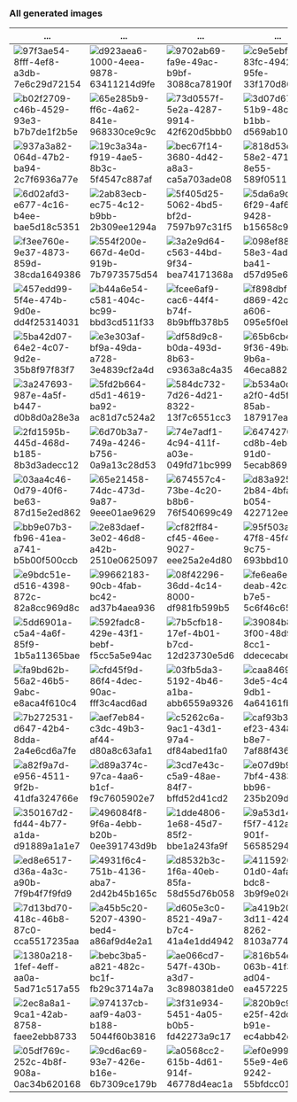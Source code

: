 ### All generated images

| ... | ... | ... | ... | ... | ... | ... | ... | ... | ... |
| --- | --- | --- | --- | --- | --- | --- | --- | --- | --- |
| ![97f3ae54-8fff-4ef8-a3db-7e6c29d72154](https://kodiki-hack.ru:8000/images/97f3ae54-8fff-4ef8-a3db-7e6c29d72154?reshape=512) | ![d923aea6-1000-4eea-9878-63411214d9fe](https://kodiki-hack.ru:8000/images/d923aea6-1000-4eea-9878-63411214d9fe?reshape=512) | ![9702ab69-fa9e-49ac-b9bf-3088ca78190f](https://kodiki-hack.ru:8000/images/9702ab69-fa9e-49ac-b9bf-3088ca78190f?reshape=512) | ![c9e5ebfb-83fc-4942-95fe-33f170d80eac](https://kodiki-hack.ru:8000/images/c9e5ebfb-83fc-4942-95fe-33f170d80eac?reshape=512) | ![d4bef88e-4490-4cd9-b492-eeff1129568e](https://kodiki-hack.ru:8000/images/d4bef88e-4490-4cd9-b492-eeff1129568e?reshape=512) | ![d14f92a2-6d0c-4277-a6d6-c45c7a355aa6](https://kodiki-hack.ru:8000/images/d14f92a2-6d0c-4277-a6d6-c45c7a355aa6?reshape=512) | ![8d14c1a1-0ae1-4e35-bdc7-acaa4fd1cb18](https://kodiki-hack.ru:8000/images/8d14c1a1-0ae1-4e35-bdc7-acaa4fd1cb18?reshape=512) | ![1497aede-0301-4c1e-bff7-c866a842c18b](https://kodiki-hack.ru:8000/images/1497aede-0301-4c1e-bff7-c866a842c18b?reshape=512) | ![c8c88370-b44b-462f-a125-2d7ad7cba9a2](https://kodiki-hack.ru:8000/images/c8c88370-b44b-462f-a125-2d7ad7cba9a2?reshape=512) | ![fe3fb7e4-d28d-40a6-b94d-ea136e17dbea](https://kodiki-hack.ru:8000/images/fe3fb7e4-d28d-40a6-b94d-ea136e17dbea?reshape=512) |
| ![b02f2709-c46b-4529-93e3-b7b7de1f2b5e](https://kodiki-hack.ru:8000/images/b02f2709-c46b-4529-93e3-b7b7de1f2b5e?reshape=512) | ![65e285b9-ff6c-4a62-841e-968330ce9c9c](https://kodiki-hack.ru:8000/images/65e285b9-ff6c-4a62-841e-968330ce9c9c?reshape=512) | ![73d0557f-5e2a-4287-9914-42f620d5bbb0](https://kodiki-hack.ru:8000/images/73d0557f-5e2a-4287-9914-42f620d5bbb0?reshape=512) | ![3d07d673-51b9-48c4-b1bb-d569ab10a61b](https://kodiki-hack.ru:8000/images/3d07d673-51b9-48c4-b1bb-d569ab10a61b?reshape=512) | ![d4804ca0-ba4e-4f90-8e9d-e713d41c6eba](https://kodiki-hack.ru:8000/images/d4804ca0-ba4e-4f90-8e9d-e713d41c6eba?reshape=512) | ![59a546a1-6f28-404b-a4e8-bf9fe636b19a](https://kodiki-hack.ru:8000/images/59a546a1-6f28-404b-a4e8-bf9fe636b19a?reshape=512) | ![f9d61675-066a-4bbc-9191-f18e40950098](https://kodiki-hack.ru:8000/images/f9d61675-066a-4bbc-9191-f18e40950098?reshape=512) | ![6a9800f7-95f2-427d-b9ed-5d76f2b3b260](https://kodiki-hack.ru:8000/images/6a9800f7-95f2-427d-b9ed-5d76f2b3b260?reshape=512) | ![34728f51-7c77-4db4-97db-d59c0c1bf288](https://kodiki-hack.ru:8000/images/34728f51-7c77-4db4-97db-d59c0c1bf288?reshape=512) | ![8fdf18b6-0595-4bd5-9e07-8a08a8d855b6](https://kodiki-hack.ru:8000/images/8fdf18b6-0595-4bd5-9e07-8a08a8d855b6?reshape=512) |
| ![937a3a82-064d-47b2-ba94-2c7f6936a77e](https://kodiki-hack.ru:8000/images/937a3a82-064d-47b2-ba94-2c7f6936a77e?reshape=512) | ![19c3a34a-f919-4ae5-8b3c-5f4547c887af](https://kodiki-hack.ru:8000/images/19c3a34a-f919-4ae5-8b3c-5f4547c887af?reshape=512) | ![bec67f14-3680-4d42-a8a3-ca5a703ade08](https://kodiki-hack.ru:8000/images/bec67f14-3680-4d42-a8a3-ca5a703ade08?reshape=512) | ![818d53db-58e2-4717-8e55-589f0511561b](https://kodiki-hack.ru:8000/images/818d53db-58e2-4717-8e55-589f0511561b?reshape=512) | ![3945fff8-cd7d-4b32-bc03-f125cd9e54a6](https://kodiki-hack.ru:8000/images/3945fff8-cd7d-4b32-bc03-f125cd9e54a6?reshape=512) | ![6c438858-404d-47cc-851c-33c6befe8d25](https://kodiki-hack.ru:8000/images/6c438858-404d-47cc-851c-33c6befe8d25?reshape=512) | ![61470416-fc16-49eb-bf91-599acb1674b6](https://kodiki-hack.ru:8000/images/61470416-fc16-49eb-bf91-599acb1674b6?reshape=512) | ![08b998a6-edf2-4fe1-ba35-672960637ddb](https://kodiki-hack.ru:8000/images/08b998a6-edf2-4fe1-ba35-672960637ddb?reshape=512) | ![da375d74-efb0-4ebb-a07d-ec28805bb3ef](https://kodiki-hack.ru:8000/images/da375d74-efb0-4ebb-a07d-ec28805bb3ef?reshape=512) | ![61a4af0e-37e5-46d8-8c70-97e123ddddf2](https://kodiki-hack.ru:8000/images/61a4af0e-37e5-46d8-8c70-97e123ddddf2?reshape=512) |
| ![6d02afd3-e677-4c16-b4ee-bae5d18c5351](https://kodiki-hack.ru:8000/images/6d02afd3-e677-4c16-b4ee-bae5d18c5351?reshape=512) | ![2ab83ecb-ec75-4c12-b9bb-2b309ee1294a](https://kodiki-hack.ru:8000/images/2ab83ecb-ec75-4c12-b9bb-2b309ee1294a?reshape=512) | ![5f405d25-5062-4bd5-bf2d-7597b97c31f5](https://kodiki-hack.ru:8000/images/5f405d25-5062-4bd5-bf2d-7597b97c31f5?reshape=512) | ![5da6a9df-6f29-4af6-9428-b15658c92d59](https://kodiki-hack.ru:8000/images/5da6a9df-6f29-4af6-9428-b15658c92d59?reshape=512) | ![7cf1d74f-4744-4d40-a124-bf00c707c84b](https://kodiki-hack.ru:8000/images/7cf1d74f-4744-4d40-a124-bf00c707c84b?reshape=512) | ![66302f96-d2ea-48fa-b42c-8e06d3d480fd](https://kodiki-hack.ru:8000/images/66302f96-d2ea-48fa-b42c-8e06d3d480fd?reshape=512) | ![6747c52b-3e8f-44e8-935a-fe9761c91b97](https://kodiki-hack.ru:8000/images/6747c52b-3e8f-44e8-935a-fe9761c91b97?reshape=512) | ![2b26136b-584f-4fd4-bb76-704e80f9a48c](https://kodiki-hack.ru:8000/images/2b26136b-584f-4fd4-bb76-704e80f9a48c?reshape=512) | ![6047d936-e8c7-4bbf-a27f-278e5800e855](https://kodiki-hack.ru:8000/images/6047d936-e8c7-4bbf-a27f-278e5800e855?reshape=512) | ![66cd2bb2-956b-4c76-a1ed-ed114d2eaeb8](https://kodiki-hack.ru:8000/images/66cd2bb2-956b-4c76-a1ed-ed114d2eaeb8?reshape=512) |
| ![f3ee760e-9e37-4873-859d-38cda1649386](https://kodiki-hack.ru:8000/images/f3ee760e-9e37-4873-859d-38cda1649386?reshape=512) | ![554f200e-667d-4e0d-919b-7b7973575d54](https://kodiki-hack.ru:8000/images/554f200e-667d-4e0d-919b-7b7973575d54?reshape=512) | ![3a2e9d64-c563-44bd-9f34-bea74171368a](https://kodiki-hack.ru:8000/images/3a2e9d64-c563-44bd-9f34-bea74171368a?reshape=512) | ![098ef881-58e3-4ade-ba41-d57d95e68b23](https://kodiki-hack.ru:8000/images/098ef881-58e3-4ade-ba41-d57d95e68b23?reshape=512) | ![26aa97bb-0f68-4ae7-bacf-a1c563d834c9](https://kodiki-hack.ru:8000/images/26aa97bb-0f68-4ae7-bacf-a1c563d834c9?reshape=512) | ![0607b4d0-6d01-4f35-aa22-e9aead22a02b](https://kodiki-hack.ru:8000/images/0607b4d0-6d01-4f35-aa22-e9aead22a02b?reshape=512) | ![66a99366-4a2f-4524-81c5-d93dcd0ffc4e](https://kodiki-hack.ru:8000/images/66a99366-4a2f-4524-81c5-d93dcd0ffc4e?reshape=512) | ![63fde41a-2d5e-421e-b451-a7e19f759ee8](https://kodiki-hack.ru:8000/images/63fde41a-2d5e-421e-b451-a7e19f759ee8?reshape=512) | ![d611f0c3-ddbf-41c7-874c-4785c1ce2bac](https://kodiki-hack.ru:8000/images/d611f0c3-ddbf-41c7-874c-4785c1ce2bac?reshape=512) | ![ca0eabe7-99e4-41b5-880d-282b7df20099](https://kodiki-hack.ru:8000/images/ca0eabe7-99e4-41b5-880d-282b7df20099?reshape=512) |
| ![457edd99-5f4e-474b-9d0e-dd4f25314031](https://kodiki-hack.ru:8000/images/457edd99-5f4e-474b-9d0e-dd4f25314031?reshape=512) | ![b44a6e54-c581-404c-bc99-bbd3cd511f33](https://kodiki-hack.ru:8000/images/b44a6e54-c581-404c-bc99-bbd3cd511f33?reshape=512) | ![fcee6af9-cac6-44f4-b74f-8b9bffb378b5](https://kodiki-hack.ru:8000/images/fcee6af9-cac6-44f4-b74f-8b9bffb378b5?reshape=512) | ![f898dbf5-d869-42c9-a606-095e5f0eb52a](https://kodiki-hack.ru:8000/images/f898dbf5-d869-42c9-a606-095e5f0eb52a?reshape=512) | ![d1b0aa46-ef79-46cd-9c6b-d2d46f2b899f](https://kodiki-hack.ru:8000/images/d1b0aa46-ef79-46cd-9c6b-d2d46f2b899f?reshape=512) | ![7314dc7e-48f3-4e35-8946-a81e15a471ce](https://kodiki-hack.ru:8000/images/7314dc7e-48f3-4e35-8946-a81e15a471ce?reshape=512) | ![b2becc3b-1146-4485-8c61-0d274b590cf8](https://kodiki-hack.ru:8000/images/b2becc3b-1146-4485-8c61-0d274b590cf8?reshape=512) | ![296cc02e-2749-4fa4-8e2a-eaefc49d2de4](https://kodiki-hack.ru:8000/images/296cc02e-2749-4fa4-8e2a-eaefc49d2de4?reshape=512) | ![843a7074-5e63-4fe7-bc6a-3108afb7b8df](https://kodiki-hack.ru:8000/images/843a7074-5e63-4fe7-bc6a-3108afb7b8df?reshape=512) | ![ac6369ba-75b4-4369-b596-ca4c2df92639](https://kodiki-hack.ru:8000/images/ac6369ba-75b4-4369-b596-ca4c2df92639?reshape=512) |
| ![5ba42d07-64e2-4c07-9d2e-35b8f97f83f7](https://kodiki-hack.ru:8000/images/5ba42d07-64e2-4c07-9d2e-35b8f97f83f7?reshape=512) | ![e3e303af-bf9a-49da-a728-3e4839cf2a4d](https://kodiki-hack.ru:8000/images/e3e303af-bf9a-49da-a728-3e4839cf2a4d?reshape=512) | ![df58d9c8-b0da-493d-8b63-c9363a8c4a35](https://kodiki-hack.ru:8000/images/df58d9c8-b0da-493d-8b63-c9363a8c4a35?reshape=512) | ![65b6cb4a-9f36-49ba-9b6a-46eca8828bb0](https://kodiki-hack.ru:8000/images/65b6cb4a-9f36-49ba-9b6a-46eca8828bb0?reshape=512) | ![dedf377e-0a2f-4812-855f-7dc1a431e91e](https://kodiki-hack.ru:8000/images/dedf377e-0a2f-4812-855f-7dc1a431e91e?reshape=512) | ![7fd55ad1-df0e-4df4-9126-878fec289e6b](https://kodiki-hack.ru:8000/images/7fd55ad1-df0e-4df4-9126-878fec289e6b?reshape=512) | ![0b50d72d-c0ca-47af-895f-6ad2e599bb23](https://kodiki-hack.ru:8000/images/0b50d72d-c0ca-47af-895f-6ad2e599bb23?reshape=512) | ![a8cbaec9-dae7-45f8-a5bd-7723fa00f9fb](https://kodiki-hack.ru:8000/images/a8cbaec9-dae7-45f8-a5bd-7723fa00f9fb?reshape=512) | ![fa9de254-0915-4283-9324-0b82d98fabe5](https://kodiki-hack.ru:8000/images/fa9de254-0915-4283-9324-0b82d98fabe5?reshape=512) | ![6818dd8e-9638-4789-91e4-216a3fdc0594](https://kodiki-hack.ru:8000/images/6818dd8e-9638-4789-91e4-216a3fdc0594?reshape=512) |
| ![3a247693-987e-4a5f-b447-d0b8d0a28e3a](https://kodiki-hack.ru:8000/images/3a247693-987e-4a5f-b447-d0b8d0a28e3a?reshape=512) | ![5fd2b664-d5d1-4619-ba92-ac81d7c524a2](https://kodiki-hack.ru:8000/images/5fd2b664-d5d1-4619-ba92-ac81d7c524a2?reshape=512) | ![584dc732-7d26-4d21-8322-13f7c6551cc3](https://kodiki-hack.ru:8000/images/584dc732-7d26-4d21-8322-13f7c6551cc3?reshape=512) | ![b534a0cf-a2f0-4d5f-85ab-187917eab7de](https://kodiki-hack.ru:8000/images/b534a0cf-a2f0-4d5f-85ab-187917eab7de?reshape=512) | ![be444799-9aea-4ae7-a3f3-fe92bbb786da](https://kodiki-hack.ru:8000/images/be444799-9aea-4ae7-a3f3-fe92bbb786da?reshape=512) | ![c309b7b9-f5f8-491c-afcb-feaa3396eeb7](https://kodiki-hack.ru:8000/images/c309b7b9-f5f8-491c-afcb-feaa3396eeb7?reshape=512) | ![d3c98fcb-18e0-49fc-8150-62737f5d8579](https://kodiki-hack.ru:8000/images/d3c98fcb-18e0-49fc-8150-62737f5d8579?reshape=512) | ![b5d891ff-218b-48ac-97fd-7a018df04b45](https://kodiki-hack.ru:8000/images/b5d891ff-218b-48ac-97fd-7a018df04b45?reshape=512) | ![83cbd433-0534-4f4e-a0ef-384c23861557](https://kodiki-hack.ru:8000/images/83cbd433-0534-4f4e-a0ef-384c23861557?reshape=512) | ![775b920f-b36b-41d1-9fd6-eb98257ad9bd](https://kodiki-hack.ru:8000/images/775b920f-b36b-41d1-9fd6-eb98257ad9bd?reshape=512) |
| ![2fd1595b-445d-468d-b185-8b3d3adecc12](https://kodiki-hack.ru:8000/images/2fd1595b-445d-468d-b185-8b3d3adecc12?reshape=512) | ![6d70b3a7-749a-4246-b756-0a9a13c28d53](https://kodiki-hack.ru:8000/images/6d70b3a7-749a-4246-b756-0a9a13c28d53?reshape=512) | ![74e7adf1-4c94-411f-a03e-049fd71bc999](https://kodiki-hack.ru:8000/images/74e7adf1-4c94-411f-a03e-049fd71bc999?reshape=512) | ![64742708-cd8b-4eb4-91d0-5ecab86916fa](https://kodiki-hack.ru:8000/images/64742708-cd8b-4eb4-91d0-5ecab86916fa?reshape=512) | ![8b46a890-ece5-4368-b6e1-67d33fd0b9b2](https://kodiki-hack.ru:8000/images/8b46a890-ece5-4368-b6e1-67d33fd0b9b2?reshape=512) | ![6fb4bc3f-5327-464f-8fbf-8c95ecd9c6af](https://kodiki-hack.ru:8000/images/6fb4bc3f-5327-464f-8fbf-8c95ecd9c6af?reshape=512) | ![43036cc7-b663-4756-b2a2-f13d20a15b1c](https://kodiki-hack.ru:8000/images/43036cc7-b663-4756-b2a2-f13d20a15b1c?reshape=512) | ![db11a7d9-e479-47e3-9c75-127d915f0ae1](https://kodiki-hack.ru:8000/images/db11a7d9-e479-47e3-9c75-127d915f0ae1?reshape=512) | ![1f3af455-6d42-498d-921c-d15aa77db536](https://kodiki-hack.ru:8000/images/1f3af455-6d42-498d-921c-d15aa77db536?reshape=512) | ![ee4a9b66-ccde-4d02-956e-3af47606a5df](https://kodiki-hack.ru:8000/images/ee4a9b66-ccde-4d02-956e-3af47606a5df?reshape=512) |
| ![03aa4c46-0d79-40f6-be63-87d15e2ed862](https://kodiki-hack.ru:8000/images/03aa4c46-0d79-40f6-be63-87d15e2ed862?reshape=512) | ![65e21458-74dc-473d-9a87-9eee01ae9629](https://kodiki-hack.ru:8000/images/65e21458-74dc-473d-9a87-9eee01ae9629?reshape=512) | ![674557c4-73be-4c20-b8b6-76f540699c49](https://kodiki-hack.ru:8000/images/674557c4-73be-4c20-b8b6-76f540699c49?reshape=512) | ![d83a925d-2b84-4bfa-b054-422712ee1a7c](https://kodiki-hack.ru:8000/images/d83a925d-2b84-4bfa-b054-422712ee1a7c?reshape=512) | ![d9bf81f1-49bb-48e1-a4c5-43cbcee69844](https://kodiki-hack.ru:8000/images/d9bf81f1-49bb-48e1-a4c5-43cbcee69844?reshape=512) | ![290c3eb1-4187-4a44-a622-3c4b2d9b4d7c](https://kodiki-hack.ru:8000/images/290c3eb1-4187-4a44-a622-3c4b2d9b4d7c?reshape=512) | ![c59a3b2a-01e1-41cf-b686-92e278bab337](https://kodiki-hack.ru:8000/images/c59a3b2a-01e1-41cf-b686-92e278bab337?reshape=512) | ![d5ace0ad-8d95-4c62-bc76-e1e768006b43](https://kodiki-hack.ru:8000/images/d5ace0ad-8d95-4c62-bc76-e1e768006b43?reshape=512) | ![d2ccf169-3ad1-4508-adac-c123b7e36308](https://kodiki-hack.ru:8000/images/d2ccf169-3ad1-4508-adac-c123b7e36308?reshape=512) | ![43c0bddd-0356-4d8c-8f7e-0b64b4f81e0d](https://kodiki-hack.ru:8000/images/43c0bddd-0356-4d8c-8f7e-0b64b4f81e0d?reshape=512) |
| ![bb9e07b3-fb96-41ea-a741-b5b00f500ccb](https://kodiki-hack.ru:8000/images/bb9e07b3-fb96-41ea-a741-b5b00f500ccb?reshape=512) | ![2e83daef-3e02-46d8-a42b-2510e0625097](https://kodiki-hack.ru:8000/images/2e83daef-3e02-46d8-a42b-2510e0625097?reshape=512) | ![cf82ff84-cf45-46ee-9027-eee25a2e4d80](https://kodiki-hack.ru:8000/images/cf82ff84-cf45-46ee-9027-eee25a2e4d80?reshape=512) | ![95f503aa-47f8-45f4-9c75-693bbd10f262](https://kodiki-hack.ru:8000/images/95f503aa-47f8-45f4-9c75-693bbd10f262?reshape=512) | ![ee6d1480-6b78-4cb0-a437-f80221021cb8](https://kodiki-hack.ru:8000/images/ee6d1480-6b78-4cb0-a437-f80221021cb8?reshape=512) | ![eb053241-7ca1-423a-8592-43d4b4b81195](https://kodiki-hack.ru:8000/images/eb053241-7ca1-423a-8592-43d4b4b81195?reshape=512) | ![b1c1163f-95ac-48f1-bbf7-a1238366edcd](https://kodiki-hack.ru:8000/images/b1c1163f-95ac-48f1-bbf7-a1238366edcd?reshape=512) | ![d5d7d855-fb0c-49c6-afaf-45f58676e7f0](https://kodiki-hack.ru:8000/images/d5d7d855-fb0c-49c6-afaf-45f58676e7f0?reshape=512) | ![ebeb28c8-b1f6-4c35-a722-2ee4a1e7c537](https://kodiki-hack.ru:8000/images/ebeb28c8-b1f6-4c35-a722-2ee4a1e7c537?reshape=512) | ![1b9c53bd-eb46-4ac4-b011-524a643fd211](https://kodiki-hack.ru:8000/images/1b9c53bd-eb46-4ac4-b011-524a643fd211?reshape=512) |
| ![e9bdc51e-d516-4398-872c-82a8cc969d8c](https://kodiki-hack.ru:8000/images/e9bdc51e-d516-4398-872c-82a8cc969d8c?reshape=512) | ![99662183-90cb-4fab-bc42-ad37b4aea936](https://kodiki-hack.ru:8000/images/99662183-90cb-4fab-bc42-ad37b4aea936?reshape=512) | ![08f42296-36dd-4c14-8000-df981fb599b5](https://kodiki-hack.ru:8000/images/08f42296-36dd-4c14-8000-df981fb599b5?reshape=512) | ![fe6ea6e5-deab-42c3-b7e5-5c6f46c65b48](https://kodiki-hack.ru:8000/images/fe6ea6e5-deab-42c3-b7e5-5c6f46c65b48?reshape=512) | ![16422536-66a7-4c98-bd58-c02745c6fb71](https://kodiki-hack.ru:8000/images/16422536-66a7-4c98-bd58-c02745c6fb71?reshape=512) | ![9d54b2d0-73fc-4bf8-aeee-5e8f91454d43](https://kodiki-hack.ru:8000/images/9d54b2d0-73fc-4bf8-aeee-5e8f91454d43?reshape=512) | ![a9fd91c7-2ba9-4e80-8a58-6154f2056a1d](https://kodiki-hack.ru:8000/images/a9fd91c7-2ba9-4e80-8a58-6154f2056a1d?reshape=512) | ![3da2c714-5ad0-49af-9e96-448bd647a48f](https://kodiki-hack.ru:8000/images/3da2c714-5ad0-49af-9e96-448bd647a48f?reshape=512) | ![59f45ff7-5a0a-4521-97ca-4a34b78b696d](https://kodiki-hack.ru:8000/images/59f45ff7-5a0a-4521-97ca-4a34b78b696d?reshape=512) | ![f93f5133-f74a-4490-ae9e-3cf8ff62ba60](https://kodiki-hack.ru:8000/images/f93f5133-f74a-4490-ae9e-3cf8ff62ba60?reshape=512) |
| ![5dd6901a-c5a4-4a6f-85f9-1b5a11365bae](https://kodiki-hack.ru:8000/images/5dd6901a-c5a4-4a6f-85f9-1b5a11365bae?reshape=512) | ![592fadc8-429e-43f1-bebf-f5cc5a5e94ac](https://kodiki-hack.ru:8000/images/592fadc8-429e-43f1-bebf-f5cc5a5e94ac?reshape=512) | ![7b5cfb18-17ef-4b01-b7cd-12d23730e5d6](https://kodiki-hack.ru:8000/images/7b5cfb18-17ef-4b01-b7cd-12d23730e5d6?reshape=512) | ![39084b8e-3f00-48d9-8cc1-ddececabecd9](https://kodiki-hack.ru:8000/images/39084b8e-3f00-48d9-8cc1-ddececabecd9?reshape=512) | ![75a3a295-c78a-4999-a3b2-d7d21dcd051a](https://kodiki-hack.ru:8000/images/75a3a295-c78a-4999-a3b2-d7d21dcd051a?reshape=512) | ![c261d808-d777-47ef-ad6e-cb9ca4e83e1a](https://kodiki-hack.ru:8000/images/c261d808-d777-47ef-ad6e-cb9ca4e83e1a?reshape=512) | ![fdafa172-6c98-43b8-a240-fa681bfea101](https://kodiki-hack.ru:8000/images/fdafa172-6c98-43b8-a240-fa681bfea101?reshape=512) | ![9172884d-e9b6-458d-a34d-2fe0d9f2b7c2](https://kodiki-hack.ru:8000/images/9172884d-e9b6-458d-a34d-2fe0d9f2b7c2?reshape=512) | ![c0247f17-ff9e-4263-9dcc-af23e85e6ae8](https://kodiki-hack.ru:8000/images/c0247f17-ff9e-4263-9dcc-af23e85e6ae8?reshape=512) | ![5ff021e5-a8a1-4865-8e7a-9c333ca250f0](https://kodiki-hack.ru:8000/images/5ff021e5-a8a1-4865-8e7a-9c333ca250f0?reshape=512) |
| ![fa9bd62b-56a2-46b5-9abc-e8aca4f610c4](https://kodiki-hack.ru:8000/images/fa9bd62b-56a2-46b5-9abc-e8aca4f610c4?reshape=512) | ![cfd45f9d-86f4-4dec-90ac-fff3c4acd6ad](https://kodiki-hack.ru:8000/images/cfd45f9d-86f4-4dec-90ac-fff3c4acd6ad?reshape=512) | ![03fb5da3-5192-4b46-a1ba-abb6559a9326](https://kodiki-hack.ru:8000/images/03fb5da3-5192-4b46-a1ba-abb6559a9326?reshape=512) | ![caa84697-3de5-4c49-9db1-4a64161fb4c1](https://kodiki-hack.ru:8000/images/caa84697-3de5-4c49-9db1-4a64161fb4c1?reshape=512) | ![a9807b1e-c48f-4666-94e8-21b6ef29b362](https://kodiki-hack.ru:8000/images/a9807b1e-c48f-4666-94e8-21b6ef29b362?reshape=512) | ![251e0f6d-dd11-403d-8c00-b97b2dfa1428](https://kodiki-hack.ru:8000/images/251e0f6d-dd11-403d-8c00-b97b2dfa1428?reshape=512) | ![53a9c5a6-d85c-4483-8c5b-b13f4a7eec1b](https://kodiki-hack.ru:8000/images/53a9c5a6-d85c-4483-8c5b-b13f4a7eec1b?reshape=512) | ![ce5ae07e-cd92-4a06-93c0-421e4c0bf65e](https://kodiki-hack.ru:8000/images/ce5ae07e-cd92-4a06-93c0-421e4c0bf65e?reshape=512) | ![562d42a6-9bdc-409a-a042-8097fce506f4](https://kodiki-hack.ru:8000/images/562d42a6-9bdc-409a-a042-8097fce506f4?reshape=512) | ![4cd52513-c21c-444f-955c-4e5579b03825](https://kodiki-hack.ru:8000/images/4cd52513-c21c-444f-955c-4e5579b03825?reshape=512) |
| ![7b272531-d647-42b4-8dda-2a4e6cd6a7fe](https://kodiki-hack.ru:8000/images/7b272531-d647-42b4-8dda-2a4e6cd6a7fe?reshape=512) | ![aef7eb84-c3dc-49b3-af44-d80a8c63afa1](https://kodiki-hack.ru:8000/images/aef7eb84-c3dc-49b3-af44-d80a8c63afa1?reshape=512) | ![c5262c6a-9ac1-43d1-97a4-df84abed1fa0](https://kodiki-hack.ru:8000/images/c5262c6a-9ac1-43d1-97a4-df84abed1fa0?reshape=512) | ![caf93b32-ef23-4348-b8e7-7af88f43684c](https://kodiki-hack.ru:8000/images/caf93b32-ef23-4348-b8e7-7af88f43684c?reshape=512) | ![252e2173-4b98-4de7-ae35-6a4dc364653c](https://kodiki-hack.ru:8000/images/252e2173-4b98-4de7-ae35-6a4dc364653c?reshape=512) | ![c6e33848-06f3-4454-990c-0b1e3955797f](https://kodiki-hack.ru:8000/images/c6e33848-06f3-4454-990c-0b1e3955797f?reshape=512) | ![a9676f4d-ce3c-40f9-b223-1703274d13f8](https://kodiki-hack.ru:8000/images/a9676f4d-ce3c-40f9-b223-1703274d13f8?reshape=512) | ![bc6359e0-ef8c-4480-9122-37b4ff7a409f](https://kodiki-hack.ru:8000/images/bc6359e0-ef8c-4480-9122-37b4ff7a409f?reshape=512) | ![a872cf71-4bc8-4132-90db-f499d6f824aa](https://kodiki-hack.ru:8000/images/a872cf71-4bc8-4132-90db-f499d6f824aa?reshape=512) | ![cd0f7285-6e6e-408b-97c9-46f3cb888ae3](https://kodiki-hack.ru:8000/images/cd0f7285-6e6e-408b-97c9-46f3cb888ae3?reshape=512) |
| ![a82f9a7d-e956-4511-9f2b-41dfa324766e](https://kodiki-hack.ru:8000/images/a82f9a7d-e956-4511-9f2b-41dfa324766e?reshape=512) | ![d89a374c-97ca-4aa6-b1cf-f9c7605902e7](https://kodiki-hack.ru:8000/images/d89a374c-97ca-4aa6-b1cf-f9c7605902e7?reshape=512) | ![3cd7e43c-c5a9-48ae-84f7-bffd52d41cd2](https://kodiki-hack.ru:8000/images/3cd7e43c-c5a9-48ae-84f7-bffd52d41cd2?reshape=512) | ![e07d9b9c-7bf4-4383-bb96-235b209d969a](https://kodiki-hack.ru:8000/images/e07d9b9c-7bf4-4383-bb96-235b209d969a?reshape=512) | ![7df8de39-6699-44e3-997e-a7ca0615b429](https://kodiki-hack.ru:8000/images/7df8de39-6699-44e3-997e-a7ca0615b429?reshape=512) | ![7ee06cf7-c7ea-463a-aa6f-637380634104](https://kodiki-hack.ru:8000/images/7ee06cf7-c7ea-463a-aa6f-637380634104?reshape=512) | ![db687e5f-2a19-4533-8ead-f57001579530](https://kodiki-hack.ru:8000/images/db687e5f-2a19-4533-8ead-f57001579530?reshape=512) | ![ec0cc9f1-d857-4b63-9634-7a20d0bf398b](https://kodiki-hack.ru:8000/images/ec0cc9f1-d857-4b63-9634-7a20d0bf398b?reshape=512) | ![c172b796-38d7-469b-a321-53f4579e4306](https://kodiki-hack.ru:8000/images/c172b796-38d7-469b-a321-53f4579e4306?reshape=512) | ![8c0cc1e7-006e-47af-978f-35f7342ab598](https://kodiki-hack.ru:8000/images/8c0cc1e7-006e-47af-978f-35f7342ab598?reshape=512) |
| ![350167d2-fd44-4b77-a1da-d91889a1a1e7](https://kodiki-hack.ru:8000/images/350167d2-fd44-4b77-a1da-d91889a1a1e7?reshape=512) | ![496084f8-9f6a-4ebb-b20b-0ee391743d9b](https://kodiki-hack.ru:8000/images/496084f8-9f6a-4ebb-b20b-0ee391743d9b?reshape=512) | ![1dde4806-1e68-45d7-85f2-bbe1a243fa9f](https://kodiki-hack.ru:8000/images/1dde4806-1e68-45d7-85f2-bbe1a243fa9f?reshape=512) | ![9a53d143-f5f7-412a-901f-565852949110](https://kodiki-hack.ru:8000/images/9a53d143-f5f7-412a-901f-565852949110?reshape=512) | ![910b1251-1ad8-4d90-aef8-152f1ecba28e](https://kodiki-hack.ru:8000/images/910b1251-1ad8-4d90-aef8-152f1ecba28e?reshape=512) | ![893df643-f4d9-46a6-ac79-e54187d5fa91](https://kodiki-hack.ru:8000/images/893df643-f4d9-46a6-ac79-e54187d5fa91?reshape=512) | ![1e93d384-011b-478b-a299-5129781e0650](https://kodiki-hack.ru:8000/images/1e93d384-011b-478b-a299-5129781e0650?reshape=512) | ![e4570176-9638-48a7-9cc5-7b1bd9a6b0b8](https://kodiki-hack.ru:8000/images/e4570176-9638-48a7-9cc5-7b1bd9a6b0b8?reshape=512) | ![98db6019-0b26-450f-84f4-5b8d230f9ee9](https://kodiki-hack.ru:8000/images/98db6019-0b26-450f-84f4-5b8d230f9ee9?reshape=512) | ![72b7fcb5-881f-4506-a2ce-7a8afd4210ef](https://kodiki-hack.ru:8000/images/72b7fcb5-881f-4506-a2ce-7a8afd4210ef?reshape=512) |
| ![ed8e6517-d36a-4a3c-a90b-7f9b4f7f9fd9](https://kodiki-hack.ru:8000/images/ed8e6517-d36a-4a3c-a90b-7f9b4f7f9fd9?reshape=512) | ![4931f6c4-751b-4136-aba7-2d42b45b165c](https://kodiki-hack.ru:8000/images/4931f6c4-751b-4136-aba7-2d42b45b165c?reshape=512) | ![d8532b3c-1f6a-40eb-85fa-58d55d76b058](https://kodiki-hack.ru:8000/images/d8532b3c-1f6a-40eb-85fa-58d55d76b058?reshape=512) | ![41159206-01d0-4afa-bdc8-3b9f9e026395](https://kodiki-hack.ru:8000/images/41159206-01d0-4afa-bdc8-3b9f9e026395?reshape=512) | ![d22b3d09-ca88-479c-9496-79cbe2bd1e85](https://kodiki-hack.ru:8000/images/d22b3d09-ca88-479c-9496-79cbe2bd1e85?reshape=512) | ![0e468131-1e1b-4b73-9073-3f5e3321e902](https://kodiki-hack.ru:8000/images/0e468131-1e1b-4b73-9073-3f5e3321e902?reshape=512) | ![fa29031c-d180-419d-8a73-3aed21cdb3f3](https://kodiki-hack.ru:8000/images/fa29031c-d180-419d-8a73-3aed21cdb3f3?reshape=512) | ![11db35b6-4a24-4c5e-83dd-5d0de6d6b1ab](https://kodiki-hack.ru:8000/images/11db35b6-4a24-4c5e-83dd-5d0de6d6b1ab?reshape=512) | ![2e53ff73-d0fa-46ce-860d-6895dcfcbd8f](https://kodiki-hack.ru:8000/images/2e53ff73-d0fa-46ce-860d-6895dcfcbd8f?reshape=512) | ![e0b5485c-a6ae-476d-aa21-2ca72feab5fa](https://kodiki-hack.ru:8000/images/e0b5485c-a6ae-476d-aa21-2ca72feab5fa?reshape=512) |
| ![7d13bd70-418c-46b8-87c0-cca5517235aa](https://kodiki-hack.ru:8000/images/7d13bd70-418c-46b8-87c0-cca5517235aa?reshape=512) | ![a45b5c20-5207-4390-bed4-a86af9d4e2a1](https://kodiki-hack.ru:8000/images/a45b5c20-5207-4390-bed4-a86af9d4e2a1?reshape=512) | ![d605e3c0-8521-49a7-b7c4-41a4e1dd4942](https://kodiki-hack.ru:8000/images/d605e3c0-8521-49a7-b7c4-41a4e1dd4942?reshape=512) | ![a419b204-3d11-4241-8262-8103a774f7de](https://kodiki-hack.ru:8000/images/a419b204-3d11-4241-8262-8103a774f7de?reshape=512) | ![9acba92b-c17b-4158-b0ee-73281ab2f337](https://kodiki-hack.ru:8000/images/9acba92b-c17b-4158-b0ee-73281ab2f337?reshape=512) | ![7bb2b0b8-e353-4427-8ee1-5e3b6a7ecc99](https://kodiki-hack.ru:8000/images/7bb2b0b8-e353-4427-8ee1-5e3b6a7ecc99?reshape=512) | ![bf354b2a-a4fd-47e3-88cd-8d27100331d8](https://kodiki-hack.ru:8000/images/bf354b2a-a4fd-47e3-88cd-8d27100331d8?reshape=512) | ![a50685e0-271e-42b7-9e29-16249eadfa0d](https://kodiki-hack.ru:8000/images/a50685e0-271e-42b7-9e29-16249eadfa0d?reshape=512) | ![56bf5145-4262-4cd5-9ff9-0fd5c8ef49ce](https://kodiki-hack.ru:8000/images/56bf5145-4262-4cd5-9ff9-0fd5c8ef49ce?reshape=512) | ![e906ee5e-5ae5-4bf7-a36c-ad479f41374c](https://kodiki-hack.ru:8000/images/e906ee5e-5ae5-4bf7-a36c-ad479f41374c?reshape=512) |
| ![1380a218-1fef-4eff-aa0a-5ad71c517a55](https://kodiki-hack.ru:8000/images/1380a218-1fef-4eff-aa0a-5ad71c517a55?reshape=512) | ![bebc3ba5-a821-482c-bc1f-fb29c3714a7a](https://kodiki-hack.ru:8000/images/bebc3ba5-a821-482c-bc1f-fb29c3714a7a?reshape=512) | ![ae066cd7-547f-430b-a3d7-3c8980381de0](https://kodiki-hack.ru:8000/images/ae066cd7-547f-430b-a3d7-3c8980381de0?reshape=512) | ![816b54e0-063b-41f3-ad04-ea4572253607](https://kodiki-hack.ru:8000/images/816b54e0-063b-41f3-ad04-ea4572253607?reshape=512) | ![c5a292eb-cb63-40bf-a963-2583cb8f214b](https://kodiki-hack.ru:8000/images/c5a292eb-cb63-40bf-a963-2583cb8f214b?reshape=512) | ![61ee9f8d-bffc-4c42-9ef6-76681b697265](https://kodiki-hack.ru:8000/images/61ee9f8d-bffc-4c42-9ef6-76681b697265?reshape=512) | ![40225938-55d9-4f13-be9c-283236d09c27](https://kodiki-hack.ru:8000/images/40225938-55d9-4f13-be9c-283236d09c27?reshape=512) | ![20a719c4-2888-47cd-b2b3-c36fab7ba8d9](https://kodiki-hack.ru:8000/images/20a719c4-2888-47cd-b2b3-c36fab7ba8d9?reshape=512) | ![124850f3-d1dc-47b3-9290-212376465a7e](https://kodiki-hack.ru:8000/images/124850f3-d1dc-47b3-9290-212376465a7e?reshape=512) | ![2546a11b-b937-4464-9b11-9fed07b79240](https://kodiki-hack.ru:8000/images/2546a11b-b937-4464-9b11-9fed07b79240?reshape=512) |
| ![2ec8a8a1-9ca1-42ab-8758-faee2ebb8733](https://kodiki-hack.ru:8000/images/2ec8a8a1-9ca1-42ab-8758-faee2ebb8733?reshape=512) | ![974137cb-aaf9-4a03-b188-5044f60b3816](https://kodiki-hack.ru:8000/images/974137cb-aaf9-4a03-b188-5044f60b3816?reshape=512) | ![3f31e934-5451-4a05-b0b5-fd42273a9c17](https://kodiki-hack.ru:8000/images/3f31e934-5451-4a05-b0b5-fd42273a9c17?reshape=512) | ![820b9c9e-e25f-42dc-b91e-ec4abb42c11d](https://kodiki-hack.ru:8000/images/820b9c9e-e25f-42dc-b91e-ec4abb42c11d?reshape=512) | ![904eba55-012d-4de7-a08a-0869c8763ae7](https://kodiki-hack.ru:8000/images/904eba55-012d-4de7-a08a-0869c8763ae7?reshape=512) | ![0dcb59d7-b454-4b2f-9100-4427dc96443f](https://kodiki-hack.ru:8000/images/0dcb59d7-b454-4b2f-9100-4427dc96443f?reshape=512) | ![96ca4842-a959-4c47-a346-383298366848](https://kodiki-hack.ru:8000/images/96ca4842-a959-4c47-a346-383298366848?reshape=512) | ![d256b946-ab33-4b06-b5d5-fa7fd70758ec](https://kodiki-hack.ru:8000/images/d256b946-ab33-4b06-b5d5-fa7fd70758ec?reshape=512) | ![9b72035a-0bfb-4576-b685-230408dcbfa7](https://kodiki-hack.ru:8000/images/9b72035a-0bfb-4576-b685-230408dcbfa7?reshape=512) | ![e6d60343-1f9c-4888-bcba-03516a4f4307](https://kodiki-hack.ru:8000/images/e6d60343-1f9c-4888-bcba-03516a4f4307?reshape=512) |
| ![05df769c-252c-4b8f-908a-0ac34b620168](https://kodiki-hack.ru:8000/images/05df769c-252c-4b8f-908a-0ac34b620168?reshape=512) | ![9cd6ac69-93e7-426e-b16e-6b7309ce179b](https://kodiki-hack.ru:8000/images/9cd6ac69-93e7-426e-b16e-6b7309ce179b?reshape=512) | ![a0568cc2-615b-4d61-914f-46778d4eac1a](https://kodiki-hack.ru:8000/images/a0568cc2-615b-4d61-914f-46778d4eac1a?reshape=512) | ![ef0e9998-55e9-4e60-9242-55bfdcc019d7](https://kodiki-hack.ru:8000/images/ef0e9998-55e9-4e60-9242-55bfdcc019d7?reshape=512) | ![a1cc1532-aef3-4c4f-a1b3-279b281cb84b](https://kodiki-hack.ru:8000/images/a1cc1532-aef3-4c4f-a1b3-279b281cb84b?reshape=512) | ![5bfbb422-c6d2-479f-94c7-73c4c084e2e7](https://kodiki-hack.ru:8000/images/5bfbb422-c6d2-479f-94c7-73c4c084e2e7?reshape=512) | ![96da6700-661a-4434-aff7-fbe8af8de293](https://kodiki-hack.ru:8000/images/96da6700-661a-4434-aff7-fbe8af8de293?reshape=512) |
